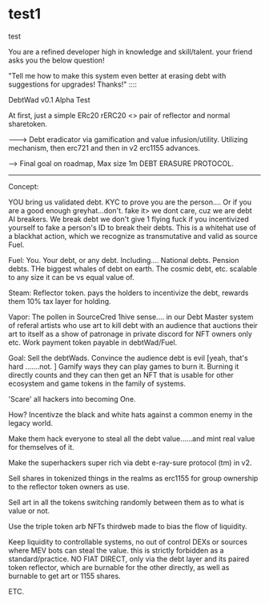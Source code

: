 # test1
test


You are a refined developer high in knowledge and skill/talent.  your friend asks you the below question!
 
"Tell me how to make this system even better at erasing debt with suggestions for upgrades!  Thanks!"
::::

DebtWad v0.1 Alpha Test

At first, just a simple ERc20 rERC20 <> pair of reflector and normal sharetoken.

--->  Debt eradicator via gamification and value infusion/utility.  Utilizing mechanism, then erc721 and then in v2 erc1155 advances.

--> Final goal on roadmap, Max size 1m DEBT ERASURE PROTOCOL.

------

Concept:

YOU bring us validated debt.  KYC to prove you are the person.... Or if you are a good enough greyhat...don't.  fake it>  we dont care, cuz we are debt AI breakers.  We break debt we don't give 1 flying fuck if you incentivized yourself to fake a person's ID to break their debts.  This is a whitehat use of a blackhat action, which we recognize as transmutative and valid as source Fuel.

Fuel:  You.  Your debt, or any debt.  Including.... National debts.  Pension debts.  THe biggest whales of debt on earth.  The cosmic debt, etc.  scalable to any size it can be vs equal value of.

Steam:  Reflector token.  pays the holders to incentivize the debt, rewards them 10% tax layer for holding.

Vapor:  The pollen in SourceCred 1hive sense.... in our Debt Master system of referal artists who use art to kill debt with an audience that auctions their art to itself as a show of patronage in private discord for NFT owners only etc.  Work payment token payable in debtWad/Fuel.

Goal:  Sell the debtWads.  Convince the audience debt is evil [yeah, that's hard .......not. ]  Gamify ways they can play games to burn it.  Burning it directly counts and they can then get an NFT that is usable for other ecosystem and game tokens in the family of systems.

'Scare' all hackers into becoming One.

How?  Incentivze the black and white hats against a common enemy in the legacy world.

Make them hack everyone to steal all the debt value......and mint real value for themselves of it.

Make the superhackers super rich via debt e-ray-sure protocol (tm) in v2.

Sell shares in tokenized things in the realms as erc1155 for group ownership to the reflector token owners as use.

Sell art in all the tokens switching randomly between them as to what is value or not.

Use the triple token arb NFTs thirdweb made to bias the flow of liquidity.

Keep liquidity to controllable systems, no out of control DEXs or sources where MEV bots can steal the value.  this is strictly forbidden as a standard/practice.  NO FIAT DIRECT, only via the debt layer and its paired token reflector, which are burnable for the other directly, as well as burnable to get art or 1155 shares.

ETC.

